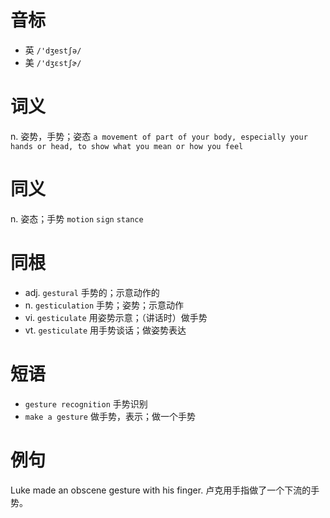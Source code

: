 # 音标

- 英 `/'dʒestʃə/`
- 美 `/'dʒɛstʃɚ/`

# 词义

n. 姿势，手势；姿态
`a movement of part of your body, especially your hands or head, to show what you mean or how you feel`

# 同义

n. 姿态；手势
`motion` `sign` `stance`

# 同根

- adj. `gestural` 手势的；示意动作的
- n. `gesticulation` 手势；姿势；示意动作
- vi. `gesticulate` 用姿势示意；（讲话时）做手势
- vt. `gesticulate` 用手势谈话；做姿势表达

# 短语

- `gesture recognition` 手势识别
- `make a gesture` 做手势，表示；做一个手势

# 例句

Luke made an obscene gesture with his finger.
卢克用手指做了一个下流的手势。


